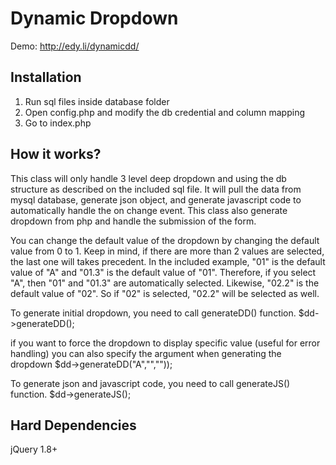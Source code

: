 Dynamic Dropdown 
=============================================
Demo: http://edy.li/dynamicdd/

Installation
---------------------------------------------
1. Run sql files inside database folder
2. Open config.php and modify the db credential and column mapping
3. Go to index.php

How it works?
---------------------------------------------
This class will only handle 3 level deep dropdown and using the db structure as described on the included sql file. 
It will pull the data from mysql database, generate json object, and generate javascript code to automatically handle the on change event.
This class also generate dropdown from php and handle the submission of the form.

You can change the default value of the dropdown by changing the default value from 0 to 1. Keep in mind, if there are more than 2 values are 
selected, the last one will takes precedent. In the included example, "01" is the default value of "A" and "01.3" is the default value of "01". 
Therefore, if you select "A", then "01" and "01.3" are automatically selected. Likewise, "02.2" is the default value of "02". So if "02" is selected,
"02.2" will be selected as well.

To generate initial dropdown, you need to call generateDD() function.
$dd->generateDD();

if you want to force the dropdown to display specific value (useful for error handling) you can also specify the argument when generating the dropdown
$dd->generateDD("A","",""));

To generate json and javascript code, you need to call generateJS() function.
$dd->generateJS();

Hard Dependencies
---------------------------------------------
jQuery 1.8+


